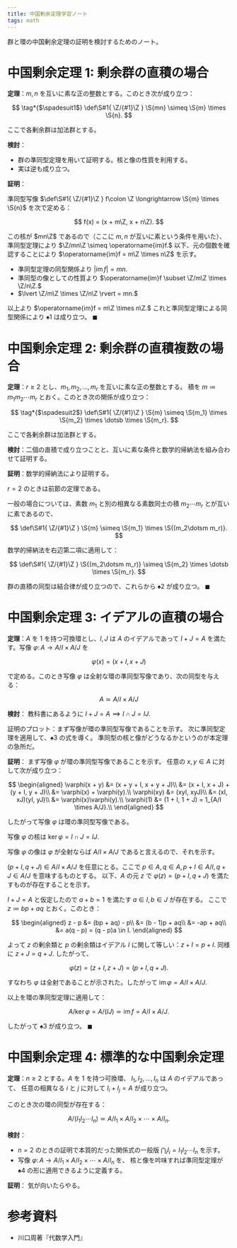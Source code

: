 ```yaml
---
title: 中国剰余定理学習ノート
tags: math
---
```


群と環の中国剰余定理の証明を検討するためのノート。

# 中国剰余定理 1: 剰余群の直積の場合

**定理**：$m, n$ を互いに素な正の整数とする。このとき次が成り立つ：

$$
\tag*{$\spadesuit1$}
\def\S#1{ \Z/{#1}\Z }
\S{mn} \simeq \S{m} \times \S{n}.
$$

ここで各剰余群は加法群とする。

**検討**：
* 群の準同型定理を用いて証明する。核と像の性質を利用する。
* 実は逆も成り立つ。

**証明**：

準同型写像 $\def\S#1{ \Z/{#1}\Z } f\colon \Z \longrightarrow \S{m} \times \S{n}$ を次で定める：

$$
f(x) = (x + m\Z, x + n\Z).
$$

この核が $mn\Z$ であるので（ここに $m, n$ が互いに素という条件を用いた）、準同型定理により $\Z/mn\Z \simeq \operatorname{im}f.$
以下、元の個数を確認することにより $\operatorname{im}f = m\Z \times n\Z$ を示す。

* 準同型定理の同型関係より $\lvert \operatorname{im}f \rvert = mn.$
* 準同型の像としての性質より $\operatorname{im}f \subset \Z/m\Z \times \Z/n\Z.$
* $\lvert \Z/m\Z \times \Z/n\Z \rvert = mn.$

以上より $\operatorname{im}f = m\Z \times n\Z.$
これと準同型定理による同型関係により $\spadesuit1$ は成り立つ。
$\blacksquare$

# 中国剰余定理 2: 剰余群の直積複数の場合

**定理**：$r \ge 2$ とし、$m_1, m_2, \dotsc, m_r$ を互いに素な正の整数とする。
積を $m \coloneqq m_1 m_2 \dotsm m_r$ とおく。このとき次の関係が成り立つ：

$$
\tag*{$\spadesuit2$}
\def\S#1{ \Z/{#1}\Z }
\S{m} \simeq \S{m_1} \times \S{m_2} \times \dotsb \times \S{m_r}.
$$

ここで各剰余群は加法群とする。

**検討**：二個の直積で成り立つことと、互いに素な条件と数学的帰納法を組み合わせて証明する。

**証明**：数学的帰納法により証明する。

$r = 2$ のときは前節の定理である。

一般の場合については、素数 $m_1$ と別の相異なる素数同士の積 $m_2 \dotsm m_r$ とが互いに素であるので、

$$
\def\S#1{ \Z/{#1}\Z }
\S{m} \simeq \S{m_1} \times \S{(m_2\dotsm m_r)}.
$$

数学的帰納法を右辺第二項に適用して：

$$
\def\S#1{ \Z/{#1}\Z }
\S{(m_2\dotsm m_r)} \simeq \S{m_2} \times \dotsb \times \S{m_r}.
$$

群の直積の同型は結合律が成り立つので、これらから $\spadesuit2$ が成り立つ。
$\blacksquare$

# 中国剰余定理 3: イデアルの直積の場合

**定理**：$A$ を 1 を持つ可換環とし、$I, J$ は $A$ のイデアルであって
$I + J = A$ を満たす。写像 $\varphi\colon A \longrightarrow A/I \times A/J$
を

$$
\varphi(x) = (x + I, x + J)
$$

で定める。このとき写像 $\varphi$ は全射な環の準同型写像であり、次の同型を与える：

$$
\tag*{$\spadesuit3$}
A \simeq A/I \times A/J
$$

**検討**：
教科書にあるように $I + J = A \implies I \cap J = IJ.$

証明のプロット：まず写像が環の準同型写像であることを示す。
次に準同型定理を適用して、$\spadesuit3$ の式を導く。
準同型の核と像がどうなるかというのが本定理の急所だ。

**証明**：
まず写像 $\varphi$ が環の準同型写像であることを示す。
任意の $x, y \in A$ に対して次が成り立つ：

$$
\begin{aligned}
\varphi(x + y) &= (x + y + I, x + y + J)\\
&= (x + I, x + J) + (y + I, y + J)\\
&= \varphi(x) + \varphi(y).\\
\varphi(xy) &= (xyI, xyJ)\\
&= (xI, xJ)(yI, yJ)\\
&= \varphi(x)\varphi(y).\\
\varphi(1) &= (1 + I, 1 + J) = 1_{A/I \times A/J}.\\
\end{aligned}
$$

したがって写像 $\varphi$ は環の準同型写像である。

写像 $\varphi$ の核は $\ker\varphi = I \cap J = IJ.$

写像 $\varphi$ の像は $\varphi$ が全射ならば $A/I \times A/J$ であると言えるので、それを示す。

$(p + I, q + J) \in A/I \times A/J$ を任意にとる。ここで
$p \in A, q \in A, p + I \in A/I, q + J \in A/J$ を意味するものとする。
以下、$A$ の元 $z$ で $\varphi(z) = (p + I, q + J)$ を満たすものが存在することを示す。

$I + J = A$ と仮定したので $a + b = 1$ を満たす $a \in I, b \in J$ が存在する。
ここで $z \coloneqq bp + aq$ とおく。このとき：

$$
\begin{aligned}
    z - p &= (bp + aq) - p\\
    &= (b - 1)p + aq\\
    &= -ap + aq\\
    &= a(q - p) = (q - p)a \in I.
\end{aligned}
$$

よって $z$ の剰余類と $p$ の剰余類はイデアル $I$ に関して等しい：$z + I = p + I.$
同様に $z + J = q + J.$ したがって、

$$
\varphi(z) = (z + I, z + J) = (p + I, q + J).
$$

すなわち $\varphi$ は全射であることが示された。したがって $\operatorname{im}\varphi = A/I \times A/J.$

以上を環の準同型定理に適用して：

$$
A/\ker\varphi = A/(IJ) \simeq \operatorname{im}f = A/I \times A/J.
$$

したがって $\spadesuit3$ が成り立つ。
$\blacksquare$

# 中国剰余定理 4: 標準的な中国剰余定理

**定理**：$n \ge 2$ とする。$A$ を 1 を持つ可換環、
$I_1, I_2, \dotsc, I_n$ は $A$ のイデアルであって、
任意の相異なる $i$ と $j$ に対して $I_i + I_j = A$ が成り立つ。

このとき次の環の同型が存在する：

$$
\tag*{$\spadesuit4$}
A/(I_1I_2\dotsm I_n) \simeq A/I_1 \times A/I_2 \times \dotsb \times A/I_n.
$$

**検討**：
* $n = 2$ のときの証明で本質的だった関係式の一般版 $\bigcap_i I_i = I_1I_2 \dotsm I_n$ を示す。
* 写像 $\varphi\colon A \longrightarrow A/I_1 \times A/I_2 \times \dotsb \times A/I_n$ を、
  核と像を吟味すれば準同型定理が $\spadesuit4$ の形に適用できるように定義する。

**証明**：
気が向いたらやる。

# 参考資料

* 川口周著『代数学入門』
